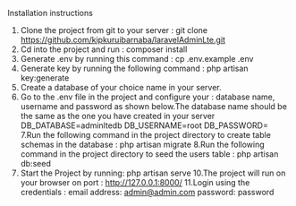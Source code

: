 Installation instructions

1. Clone the project from git to your server : git clone https://github.com/kipkuruibarnaba/laravelAdminLte.git
2. Cd into the project and run : composer install
3. Generate .env by running this command : cp .env.example .env
4. Generate key by running the following command : php artisan key:generate
5. Create a database of your choice name in your server.
6. Go to the .env file in the project and configure your : database name, username and password as shown below.The database name should be the same as the one you have created in your server
   DB_DATABASE=adminltedb
   DB_USERNAME=root
   DB_PASSWORD=
   7.Run the following command in the project directory to create table schemas in the database : php artisan migrate
   8.Run the following command in the project directory to seed the users table : php artisan db:seed
7. Start the Project by running: php artisan serve
   10.The project will run on your browser on port : http://127.0.0.1:8000/
   11.Login using the credentials :
   email address: admin@admin.com
   password: password
